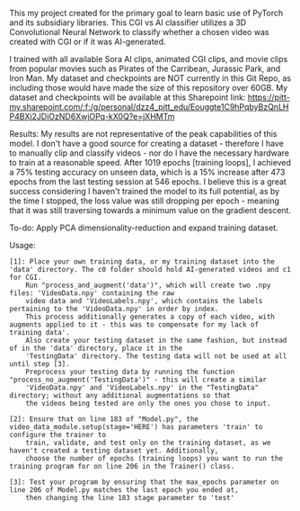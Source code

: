 This my project created for the primary goal to learn basic use of PyTorch and its subsidiary libraries.
This CGI vs AI classifier utilizes a 3D Convolutional Neural Network to classify whether a chosen video was created with CGI or if it was AI-generated.

I trained with all available Sora AI clips, animated CGI clips, and movie clips from popular movies such as Pirates of the Carribean, Jurassic Park, and Iron Man.
My dataset and checkpoints are NOT currently in this Git Repo, as including those would have made the size of this repository over 60GB. 
My dataset and checkpoints will be available at this Sharepoint link: https://pitt-my.sharepoint.com/:f:/g/personal/dzz4_pitt_edu/Eouggte1C9hPqbyBzQnLHP4BXj2JDiOzND6XwjOPq-kX0Q?e=jXHMTm

Results: 
    My results are not representative of the peak capabilities of this model. I don't have a good source for creating a dataset - therefore I have to manually clip and classify videos - nor do I have the necessary 
    hardware to train at a reasonable speed. After 1019 epochs [training loops], I achieved a 75% testing accuracy on unseen data, which is a 15% increase after 473 epochs from the last testing session at 546 epochs. I believe this is a great success considering I haven't trained the model to its full potential, as by the time I stopped, the loss value was still dropping per epoch - meaning that it was still traversing towards a minimum value on the gradient descent.

To-do: Apply PCA dimensionality-reduction and expand training dataset.

Usage:
    
    [1]: Place your own training data, or my training dataset into the 'data' directory. The c0 folder should hold AI-generated videos and c1 for CGI. 
        Run "process_and_augment('data')", which will create two .npy files: 'VideoData.npy' containing the raw 
        video data and 'VideoLabels.npy', which contains the labels pertaining to the 'VideoData.npy' in order by index. 
        This process additionally generates a copy of each video, with augments applied to it - this was to compensate for my lack of training data'. 
        Also create your testing dataset in the same fashion, but instead of in the 'data' directory, place it in the
        'TestingData' directory. The testing data will not be used at all until step [3]. 
        Preprocess your testing data by running the function "process_no_augment('TestingData')" - this will create a similar
        'VideoData.npy' and 'VideoLabels.npy' in the "TestingData" directory; without any additional augmentations so that 
        the videos being tested are only the ones you chose to input.
    
    [2]: Ensure that on line 183 of "Model.py", the video_data_module.setup(stage='HERE') has parameters 'train' to configure the trainer to 
        train, validate, and test only on the training dataset, as we haven't created a testing dataset yet. Additionally, 
        choose the number of epochs (training loops) you want to run the training program for on line 206 in the Trainer() class.       
    
    [3]: Test your program by ensuring that the max_epochs parameter on line 206 of Model.py matches the last epoch you ended at, 
        then changing the line 183 stage parameter to 'test'

